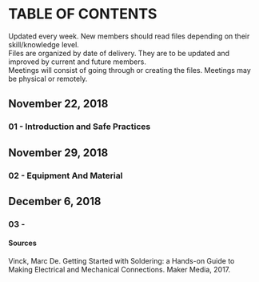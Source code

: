 # TABLE OF CONTENTS  
Updated every week. New members should read files depending on their skill/knowledge level. <br> 
Files are organized by date of delivery. They are to be updated and improved by current and future members. <br> 
Meetings will consist of going through or creating the files. Meetings may be physical or remotely. 
## November 22, 2018 
### 01 - Introduction and Safe Practices
## November 29, 2018 
### 02 - Equipment And Material
## December 6, 2018 
### 03 - 
#### Sources 
Vinck, Marc De. Getting Started with Soldering: a Hands-on Guide to Making Electrical and Mechanical Connections. Maker Media, 2017.<br> 
